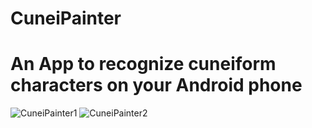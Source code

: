 # CuneiPainter 
# An App to recognize cuneiform characters on your Android phone
![CuneiPainter1](https://github.com/situx/CuneiPainter/blob/master/doc/cp1small.png "CuneiPainter1")  ![CuneiPainter2](https://github.com/situx/CuneiPainter/blob/master/doc/cp2small.png "CuneiPainter2")


